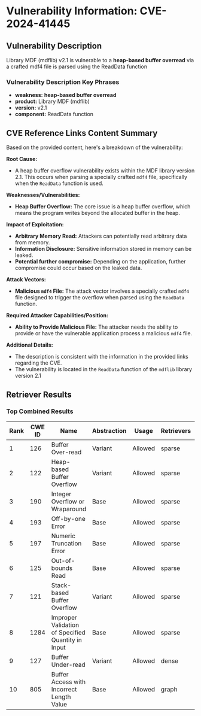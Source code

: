 # Vulnerability Information: CVE-2024-41445

## Vulnerability Description
Library MDF (mdflib) v2.1 is vulnerable to a **heap-based buffer overread** via a crafted mdf4 file is parsed using the ReadData function

### Vulnerability Description Key Phrases
- **weakness:** **heap-based buffer overread**
- **product:** Library MDF (mdflib)
- **version:** v2.1
- **component:** ReadData function

## CVE Reference Links Content Summary
Based on the provided content, here's a breakdown of the vulnerability:

**Root Cause:**
*   A heap buffer overflow vulnerability exists within the MDF library version 2.1. This occurs when parsing a specially crafted `mdf4` file, specifically when the `ReadData` function is used.

**Weaknesses/Vulnerabilities:**
*   **Heap Buffer Overflow:** The core issue is a heap buffer overflow, which means the program writes beyond the allocated buffer in the heap.

**Impact of Exploitation:**
*   **Arbitrary Memory Read:** Attackers can potentially read arbitrary data from memory.
*   **Information Disclosure:** Sensitive information stored in memory can be leaked.
*   **Potential further compromise:** Depending on the application, further compromise could occur based on the leaked data.

**Attack Vectors:**
*   **Malicious `mdf4` File:** The attack vector involves a specially crafted `mdf4` file designed to trigger the overflow when parsed using the `ReadData` function.

**Required Attacker Capabilities/Position:**
*   **Ability to Provide Malicious File:** The attacker needs the ability to provide or have the vulnerable application process a malicious `mdf4` file.

**Additional Details:**
* The description is consistent with the information in the provided links regarding the CVE.
* The vulnerability is located in the `ReadData` function of the `mdflib` library version 2.1

## Retriever Results

### Top Combined Results

| Rank | CWE ID | Name | Abstraction | Usage  | Retrievers | Individual Scores |
|------|--------|------|-------------|-------|------------|-------------------|
| 1 | 126 | Buffer Over-read | Variant | Allowed | sparse | 0.188 |
| 2 | 122 | Heap-based Buffer Overflow | Variant | Allowed | sparse | 0.176 |
| 3 | 190 | Integer Overflow or Wraparound | Base | Allowed | sparse | 0.168 |
| 4 | 193 | Off-by-one Error | Base | Allowed | sparse | 0.156 |
| 5 | 197 | Numeric Truncation Error | Base | Allowed | sparse | 0.156 |
| 6 | 125 | Out-of-bounds Read | Base | Allowed | sparse | 0.148 |
| 7 | 121 | Stack-based Buffer Overflow | Variant | Allowed | sparse | 0.143 |
| 8 | 1284 | Improper Validation of Specified Quantity in Input | Base | Allowed | sparse | 0.141 |
| 9 | 127 | Buffer Under-read | Variant | Allowed | dense | 0.529 |
| 10 | 805 | Buffer Access with Incorrect Length Value | Base | Allowed | graph | 0.003 |

